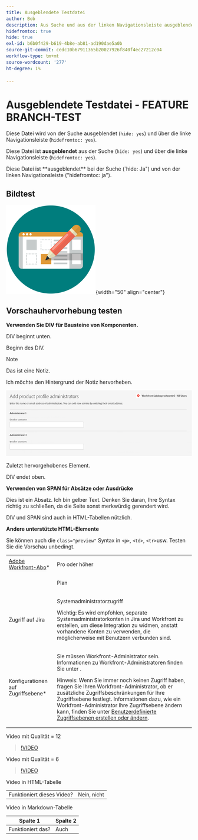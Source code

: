 ```yaml
---
title: Ausgeblendete Testdatei
author: Bob
description: Aus Suche und aus der linken Navigationsleiste ausgeblendet
hidefromtoc: true
hide: true
exl-id: b6b0f429-b619-4b8e-ab81-ad190dae5a0b
source-git-commit: cedc10b67911365b20027926f840f4ec27212c04
workflow-type: tm+mt
source-wordcount: '277'
ht-degree: 1%

---
```



# Ausgeblendete Testdatei - FEATURE BRANCH-TEST

Diese Datei wird von der Suche ausgeblendet (`hide: yes`) und über die linke Navigationsleiste (`hidefromtoc: yes`).

<span class="preview">Diese Datei ist **ausgeblendet** aus der Suche (`hide: yes`) und über die linke Navigationsleiste (`hidefromtoc: yes`).</span>

<p class="preview">Diese Datei ist **ausgeblendet** bei der Suche (`hide: Ja") und von der linken Navigationsleiste ("hidefromtoc: ja").</p>

## Bildtest

![Bildtest](assets/get-started.png){width="50" align="center"}

## Vorschauhervorhebung testen

**Verwenden Sie DIV für Bausteine von Komponenten.**

DIV beginnt unten.

<div class="preview">

Beginn des DIV.

>[!NOTE]
>
>Das ist eine Notiz.
>
>Ich möchte den Hintergrund der Notiz hervorheben.

![image](/help/quicksilver/administration-and-setup/add-users/create-and-manage-users/assets/add-admin-1.png)

Zuletzt hervorgehobenes Element.

</div>

DIV endet oben.

**Verwenden von SPAN für Absätze oder Ausdrücke**

Dies ist ein Absatz. <span class="preview">Ich bin gelber Text.</span> Denken Sie daran, Ihre Syntax richtig zu schließen, da die Seite sonst merkwürdig gerendert wird.

DIV und SPAN sind auch in HTML-Tabellen nützlich.

**Andere unterstützte HTML-Elemente**

Sie können auch die `class="preview"` Syntax in `<p>`, `<td>`, `<tr>`usw. Testen Sie die Vorschau unbedingt.

<table style="table-layout:auto"> 
 <col> 
 <col> 
 <tbody> 
  <tr class="preview"> 
   <td role="rowheader"><a href="https://www.workfront.com/plans" target="_blank">Adobe Workfront-Abo</a>*</td> 
   <td> <p>Pro oder höher</p> </td> 
  </tr> 
  <tr> 
   <td role="rowheader"></td> 
   <td> <p class="preview">Plan</p> </td> 
  </tr> 
  <tr> 
   <td role="rowheader">Zugriff auf Jira</td> 
   <td> <p><span class="preview">Systemadministratorzugriff</p> <p>Wichtig: Es wird empfohlen, separate Systemadministratorkonten in Jira und Workfront zu erstellen, um diese Integration zu widmen, anstatt vorhandene Konten zu verwenden, die möglicherweise mit Benutzern verbunden sind. </span></p></td> 
  </tr> 
  <tr> 
   <td role="rowheader">Konfigurationen auf Zugriffsebene*</td> 
   <td> <p>Sie müssen Workfront-Administrator sein. Informationen zu Workfront-Administratoren finden Sie unter .</p> <p>Hinweis: Wenn Sie immer noch keinen Zugriff haben, fragen Sie Ihren Workfront-Administrator, ob er zusätzliche Zugriffsbeschränkungen für Ihre Zugriffsebene festlegt. Informationen dazu, wie ein Workfront-Administrator Ihre Zugriffsebene ändern kann, finden Sie unter <a href="/help/quicksilver/administration-and-setup/add-users/configure-and-grant-access/create-modify-access-levels.md" class="MCXref xref">Benutzerdefinierte Zugriffsebenen erstellen oder ändern</a>.</p> </td> 
  </tr> 
 </tbody> 
</table>

Video mit Qualität = 12

>[!VIDEO](https://video.tv.adobe.com/v/3413544/?quality=12)

Video mit Qualität = 6

>[!VIDEO](https://video.tv.adobe.com/v/3413544/?quality=6)

Video in HTML-Tabelle

<table style="table-layout:auto"> 
 <col> 
 <col> 
 <tbody> 
  </tr> 
  <tr> 
   <td role="rowheader">Funktioniert dieses Video?</td> 
   <td>Nein, nicht </td> 
  </tr> 
 </tbody> 
</table>

Video in Markdown-Tabelle

| Spalte 1 | Spalte 2 |
|---|---|
| Funktioniert das? | Auch |


